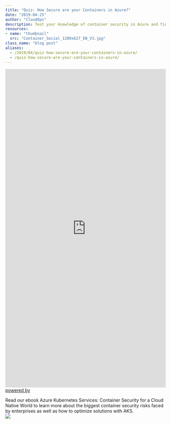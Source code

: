 ```yaml
---
title: "Quiz: How Secure are your Containers in Azure?"
date: "2019-04-25"
author: "CloudOps"
description: Test your knowledge of container security in Azure and find out if you’re following AKS best practices.
resources:
- name: "thumbnail"
  src: "Container_Social_1200x627_EN_V3.jpg"
class_name: "blog post"
aliases:
  - /2019/04/quiz-how-secure-are-your-containers-in-azure/
  - /quiz-how-secure-are-your-containers-in-azure/
---
```


<p>
<div class="smcx-widget smcx-embed smcx-show smcx-widget-dark"><div style="width: 100%; max-width: 100%; height: 1000px;" class="smcx-iframe-container"><iframe width="100%" height="100%" frameborder="0" allowtransparency="true" src="https://www.surveymonkey.com/r/HYG2BSG?embedded=1"></iframe></div><div class="smcx-widget-footer smcx-embed-footer"><a class="smcx-branding" href="https://www.surveymonkey.com/?ut_source=powered_by&amp;ut_source2=new_website_collector" target="_blank"><span class="smcx-powered-by">powered by</span></a></div></div></p>
Read our ebook Azure Kubernetes Services: Container Security for a Cloud Native World to learn more about the biggest container security risks faced by enterprises as well as how to optimize solutions with AKS.


<div class="row">
    <div class="col-xl-8 offset-xl-2 col-lg-10 offset-lg-1 col-md-10 offset-md-1 col-sm-12 col-xs-12 cta-image">
    <a href="/resources/white-papers/azure-kubernetes-services-container-security-for-a-cloud-native-world">
      <img src="/images/blog/cta/free-ebook.jpeg">
    </a>
    </div>
</div>
